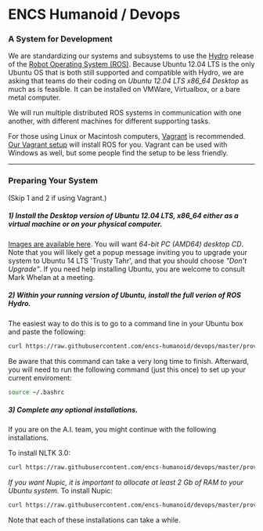 ENCS Humanoid / Devops
======



### A System for Development

We are standardizing our systems and subsystems to use the <a href="http://wiki.ros.org/hydro">Hydro</a> release of the <a href="http://ros.org">Robot Operating System (ROS)</a>. Because Ubuntu 12.04 LTS is the only Ubuntu OS that is both still supported and compatible with Hydro, we are asking that teams do their coding on <em>Ubuntu 12.04 LTS x86_64 Desktop</em> as much as is feasible. It can be installed on VMWare, Virtualbox, or a bare metal computer.

We will run multiple distributed ROS systems in communication with one another, with different machines for different supporting tasks.

For those using Linux or Macintosh computers, <a href="https://www.vagrantup.com">Vagrant</a> is recommended. [Our Vagrant setup](vagrant_overview.md) will install ROS for you. Vagrant can be used with Windows as well, but some people find the setup to be less friendly.

<hr>

### Preparing Your System

(Skip 1 and 2 if using Vagrant.)

##### 1) Install the Desktop version of Ubuntu 12.04 LTS, x86_64 either as a virtual machine or on your physical computer.

<a href="http://releases.ubuntu.com/12.04/">Images are available here</a>. You will want <em>64-bit PC (AMD64) desktop CD</em>. Note that you will likely get a popup message inviting you to upgrade your system to Ubuntu 14 LTS 'Trusty Tahr', and that you should choose <em>"Don't Upgrade"</em>. If you need help installing Ubuntu, you are welcome to consult Mark Whelan at a meeting.

##### 2) Within your running version of Ubuntu, install the full verion of ROS Hydro.

The easiest way to do this is to go to a command line in your Ubuntu box and paste the following:

```sh
curl https://raw.githubusercontent.com/encs-humanoid/devops/master/provision/build_hydro_full.sh | sh
```

Be aware that this command can take a very long time to finish. Afterward, you will need to run the following command (just this once) to set up your current enviroment:

```sh
source ~/.bashrc
```

##### 3) Complete any optional installations.

If you are on the A.I. team, you might continue with the following installations.

To install NLTK 3.0:

```sh
curl https://raw.githubusercontent.com/encs-humanoid/devops/master/provision/install_nltk.sh | sh
```

<em>If you want Nupic, it is important to allocate at least 2 Gb of RAM to your Ubuntu system.</em> To install Nupic:

```sh
curl https://raw.githubusercontent.com/encs-humanoid/devops/master/provision/install_nupic.sh | sh
```

Note that each of these installations can take a while.
